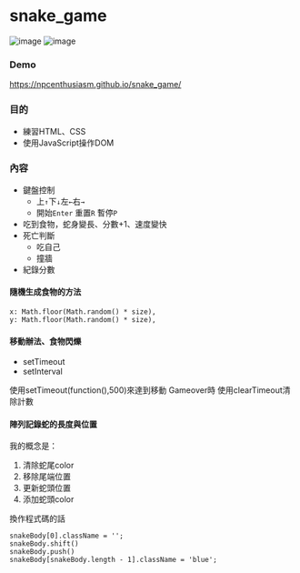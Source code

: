 # snake_game 
![image](https://github.com/npcenthusiasm/snake_game/blob/master/snake1.png)
![image](https://github.com/npcenthusiasm/snake_game/blob/master/snake2.png)

### Demo
https://npcenthusiasm.github.io/snake_game/

### 目的
- 練習HTML、CSS
- 使用JavaScript操作DOM
### 內容
- 鍵盤控制
  - 上`↑`下`↓`左`←`右`→`
  - 開始`Enter` 重置`R` 暫停`P`
- 吃到食物，蛇身變長、分數+1、速度變快
- 死亡判斷
  - 吃自己
  - 撞牆
- 紀錄分數

#### 隨機生成食物的方法

    x: Math.floor(Math.random() * size),
    y: Math.floor(Math.random() * size),
#### 移動辦法、食物閃爍
- setTimeout
- setInterval

使用setTimeout(function(),500)來達到移動
Gameover時 使用clearTimeout清除計數
#### 陣列記錄蛇的長度與位置
我的概念是：
1. 清除蛇尾color
2. 移除尾端位置
3. 更新蛇頭位置
4. 添加蛇頭color  

換作程式碼的話

    snakeBody[0].className = '';
    snakeBody.shift()
    snakeBody.push()
    snakeBody[snakeBody.length - 1].className = 'blue';
    
